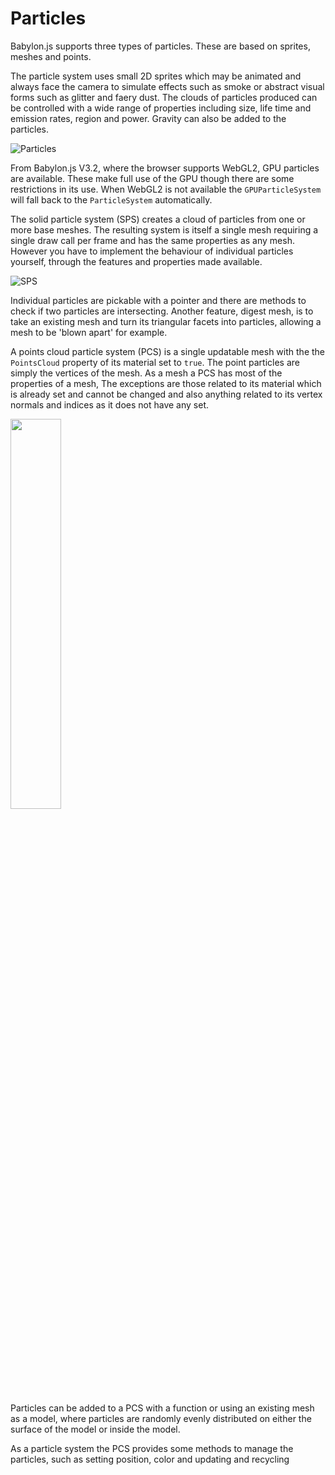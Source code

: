 # Particles

Babylon.js supports three types of particles. These are based on sprites, meshes and points.

The particle system uses small 2D sprites which may be animated and always face the camera to simulate effects such as smoke or abstract visual forms such as glitter and faery dust. The clouds of particles produced can be controlled with a wide range of properties including size, life time and emission rates, region and power. Gravity can also be added to the particles. 

![Particles](/img/features/particle0.png)


From Babylon.js V3.2, where the browser supports WebGL2, GPU particles are available. These make full use of the GPU though there are some restrictions in its use. When WebGL2 is not available the `GPUParticleSystem` will fall back to the `ParticleSystem` automatically.

The solid particle system (SPS) creates a cloud of particles from one or more base meshes. The resulting system is itself a single mesh requiring a single draw call per frame and has the same properties as any mesh. However you have to implement the behaviour of individual particles yourself, through the features and properties made available.

![SPS](/img/features/particle1.png)

Individual particles are pickable with a pointer and there are methods to check if two particles are intersecting. Another feature, digest mesh, is to take an existing mesh and turn its triangular facets into particles, allowing a mesh to be 'blown apart' for example.


A points cloud particle system (PCS)  is a single updatable mesh with the the `PointsCloud` property of its material set to `true`. The point particles are simply the vertices of the mesh. As a mesh a PCS has most of the properties of a mesh, The exceptions are those related to its material which is already set and cannot be changed and also anything related to its vertex normals and indices as it does not have any set.

<img src = "/img/how_to/particles/points4.jpg" width = "40%">
  
Particles can be added to a PCS with a function or using an existing mesh as a model, where particles are randomly evenly distributed on either the surface of the model or inside the model.

As a particle system the PCS provides some methods to manage the particles, such as setting position, color and updating and recycling 
